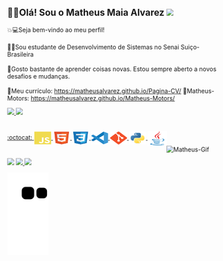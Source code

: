 <!-- Seção apresentação  -->
  ## 👨‍💻Olá! Sou o Matheus Maia Alvarez <img src="https://i.imgur.com/u8HivgI.gif" width="25px">
  💥💻Seja bem-vindo ao meu perfil! <br><br>
  👨‍🎓Sou estudante de Desenvolvimento de Sistemas no Senai Suiço-Brasileira<br><br>
  🦇Gosto bastante de aprender coisas novas. Estou sempre aberto a novos desafios e mudanças.<br><br>
  📄Meu currículo: https://matheusalvarez.github.io/Pagina-CV/
  🚗Matheus-Motors: https://matheusalvarez.github.io/Matheus-Motors/
   
<!-- Fim seção apresentação -->

<!-- Seção estatística pessoal -->
  <div>
    <a href="https://github.com/MatheusAlvarez">
     <img height="160em" src="https://github-readme-stats.vercel.app/api/top-langs/?username=MatheusAlvarez&layout=compact&langs_count=7&theme=gotham"/>
    <img height="160em" src="https://github-readme-stats.vercel.app/api?username=matheusalvarez&show_icons=true&theme=gotham&include_all_commits=true&count_private=true"/>
  </div>
  <br>
<!-- Fim seção estatística pessoal -->

<!-- Seção ícons -->
  <div style="display: inline_block"><br>
    :octocat:
    <img align="center" alt="Matheus-Js" height="30" width="40" src="https://raw.githubusercontent.com/devicons/devicon/master/icons/javascript/javascript-plain.svg">
    <img align="center" alt="Matheus-HTML" height="30" width="40" src="https://raw.githubusercontent.com/devicons/devicon/master/icons/html5/html5-original.svg">
    <img align="center" alt="Matheus-CSS" height="30" width="40" src="https://raw.githubusercontent.com/devicons/devicon/master/icons/css3/css3-original.svg">
    <img align="center" alt="Matheus-VSCode" height="30" width="40" src = "https://raw.githubusercontent.com/devicons/devicon/master/icons/vscode/vscode-original.svg ">
    <img align="center" alt="Matheus-Git" height="30" width="40" src="https://raw.githubusercontent.com/devicons/devicon/master/icons/git/git-original.svg">
    <img align="center" alt="Matheus-Python" height="30" width="40" src="https://raw.githubusercontent.com/devicons/devicon/master/icons/python/python-original.svg">
    <img align="center" alt="Matheus-Java" height="35" width="45" src="https://raw.githubusercontent.com/devicons/devicon/master/icons/java/java-original.svg">
    <img align="right" alt="Matheus-Gif" height="135" width="135" src="https://media.giphy.com/media/rQv1fBMeK0ZAtWBMHS/giphy.gif">
   </div>
<!-- Fim seção ícons  -->
  
  ## 

<!-- Seção contato   -->
  <div>
     <a href="https://www.linkedin.com/in/matheus-maia-alvarez-/" target="_blank"><img src="https://img.shields.io/badge/-LinkedIn-%230077B5?style=for-the-     badge&logo=linkedin&logoColor=white" target="_blank"></a>
     <a href="https://www.instagram.com/mthalvarez_/" target="_blank"><img src="https://img.shields.io/badge/-Instagram-%23E4405F?style=for-the-badge&logo=instagram&logoColor=white"</a>
     <img src="https://img.shields.io/badge/Discord-7289DA?style=for-the-badge&logo=discord&logoColor=white" target="_blank">
  </div>
<!-- Fim seção contato -->
 
<!-- Animação Snake  -->
  ![Snake animation](https://github.com/MatheusAlvarez/MatheusAlvarez/blob/output/github-contribution-grid-snake.svg)
<!-- Fim animção Snake -->
  
